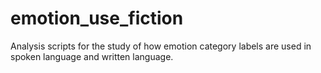 # emotion_use_fiction
Analysis scripts for the study of how emotion category labels are used in spoken language and written language.
